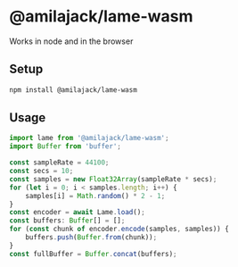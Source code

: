 @amilajack/lame-wasm
====================

Works in node and in the browser

## Setup

```bash
npm install @amilajack/lame-wasm
```

## Usage

```ts
import lame from '@amilajack/lame-wasm';
import Buffer from 'buffer';

const sampleRate = 44100;
const secs = 10;
const samples = new Float32Array(sampleRate * secs);
for (let i = 0; i < samples.length; i++) {
    samples[i] = Math.random() * 2 - 1;
}
const encoder = await Lame.load();
const buffers: Buffer[] = [];
for (const chunk of encoder.encode(samples, samples)) {
    buffers.push(Buffer.from(chunk));
}
const fullBuffer = Buffer.concat(buffers);
```
